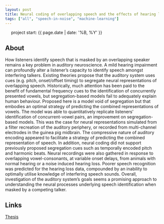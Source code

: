 ```yaml
---
layout: post
title: Neural coding of overlapping speech and the effects of hearing loss
tags: ["all", "speech-in-noise", "machine-learning"]
---
```

&nbsp;&nbsp;&nbsp;&nbsp; project start: {{ page.date | date: '%B, %Y' }}
<!--more-->

## About
How listeners identify speech that is masked by an overlapping speaker remains a key problem in auditory neuroscience. A mild hearing impairment can profoundly alter a listener’s capacity to identify speech amongst interfering talkers. Existing theories propose that the auditory system uses cues (e.g. pitch, onset/offset timing) to segregate neural representations of overlapping speech. Historically, much attention has been paid to the benefit of fundamental frequency cues to the identification of concurrently presented vowels, but segregation-based models fail to adequately explain human behaviour. Proposed here is a model void of segregation but that embodies an optimal strategy of predicting the combined representations of vowels. The model was able to quantitatively replicate listeners’ identification of concurrent-vowel pairs, an improvement on segregation-based models. This was the case for neural representations simulated from a filter recreation of the auditory periphery, or recorded from multi-channel electrodes in the guinea pig midbrain. The compressive nature of auditory encoding appeared to facilitate a strategy of predicting the combined representation of speech. In addition, neural coding did not support previously proposed segregation cues such as temporally encoded pitch and harmonic beats. Neural recordings were also gathered in response to overlapping vowel-consonants, at variable onset delays, from animals with normal hearing or a noise induced hearing loss. Poorer speech recognition was predicted for the hearing loss data, compounded by an inability to optimally utilise knowledge of interfering speech sounds. Overall, investigation of the auditory system’s goals seems a promising approach to understanding the neural processes underlying speech identification when masked by a competing talker.

## Links
[Thesis](http://eprints.nottingham.ac.uk/59942/)
